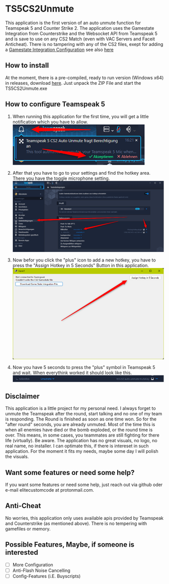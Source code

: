 # TS5CS2Unmute
This application is the first version of an auto unmute function for Teamspeak 5 and Counter Strike 2.
The application uses the Gamestate Integration from Counterstrike and the Websocket API from Teamspeak 5 and is save to use on any CS2 Match (even with VAC Servers and Faceit Anticheat). There is no tampering with any of the CS2 files, exept for adding a [Gamestate Integration Configuration](https://developer.valvesoftware.com/wiki/Counter-Strike:_Global_Offensive_Game_State_Integration) see also [here](https://www.reddit.com/r/GlobalOffensive/comments/cjhcpy/game_state_integration_a_very_large_and_indepth/)

## How to install
At the moment, there is a pre-compiled, ready to run version (Windows x64) in releases, download [here](https://github.com/elitecustomcode/TS5CS2Unmute/releases). 
Just unpack the ZIP File and start the TS5CS2Unmute.exe

## How to configure Teamspeak 5
1. When running this application for the first time, you will get a little notification which you have to allow.
![TS5-Notification](https://github.com/elitecustomcode/TS5CS2Unmute/blob/master/2024-09-30_16h21_53.png)

2. After that you have to go to your settings and find the hotkey area. There you have the toggle microphone setting.
![TS5-Settings](https://github.com/elitecustomcode/TS5CS2Unmute/blob/master/2024-09-30_16h25_15.png)

3. Now befor you click the "plus" icon to add a new hotkey, you have to press the "Assign Hotkey in 5 Seconds" Button in this application.
![Application](https://github.com/elitecustomcode/TS5CS2Unmute/blob/master/2024-09-30_16h27_22.png)

4. Now you have 5 seconds to press the "plus" symbol in Teamspeak 5 and wait. When everythink worked it should look like this.
![TS5-Hotkey](https://github.com/elitecustomcode/TS5CS2Unmute/blob/master/2024-09-30_16h30_29.png)

## Disclaimer
This application is a little project for my personal need. I always forget to unmute the Teamspeak after the round, start talking and no one of my team is responding. The Round is finished as soon as one time won. So for the "after round" seconds, you are already unmuted. Most of the time this is when all enemies have died or the bomb exploded, or the round time is over. This means, in some cases, you teammates are still fighting for there life (virtually). Be aware. 
The application has no great visuals, no logo, no real name, no installer. I can optimate this, if there is intereset in such application. For the moment it fits my needs, maybe some day I will polish the visuals.

## Want some features or need some help?
If you want some features or need some help, just reach out via github oder e-mail elitecustomcode at protonmail.com.

## Anti-Cheat
No worries, this application only uses available apis provided by Teamspeak and Counterstrike (as mentioned above). There is no tempering with gamefiles or memory.

## Possible Features, Maybe, if someone is interested
- [ ] More Configuration
- [ ] Anti-Flash Noise Cancelling
- [ ] Config-Features (i.E. Buyscripts)
